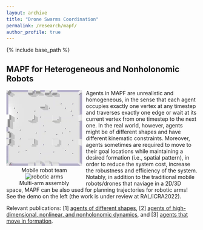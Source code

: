 ```yaml
---
layout: archive
title: "Drone Swarms Coordination"
permalink: /research/mapf/
author_profile: true
---
```


{% include base_path %}

## MAPF for Heterogeneous and Nonholonomic Robots
<div id="wrapper" align="center" style="float:left;width:150pt;padding-right:10px;"> 
  <img src="/images/arena.gif" title="mobile robots" style="width:250pt" />
  <figcaption>Mobile robot team</figcaption>
  <img src="/images/bar.gif" title="robotic arms" style="width:250pt" />
  <figcaption>Multi-arm assembly</figcaption>
</div>
Agents in MAPF are unrealistic and homogeneous, in the sense that each agent occupies exactly one vertex at any timestep and traverses exactly one edge or wait at its current vertex from one timestep to the next one. In the real world, however, agents might be of different shapes and have different kinematic constraints. Moreover, agents sometimes are required to move to their goal locations while maintaining a desired formation (i.e., spatial pattern), in order to reduce the system cost, increase the robustness and efficiency of the system. Notably, in addition to the traditional mobile robots/drones that naviage in a 2D/3D space, MAPF can be also used for planning trajectories for robotic arms! See the demo on the left (the work is under review at RAL/ICRA2022).


Relevant publications: 
[1] [agents of different shapes](https://aaai.org/ojs/index.php/AAAI/article/view/4756 "AAAI 2019"), 
[2] [agents of high-dimensional, nonlinear, and nonholonomic dynamics](https://ojs.aaai.org/index.php/AAAI/article/view/17340 "AAAI 2021"), and
[3] [agents that move in formation](http://ifaamas.org/Proceedings/aamas2020/pdfs/p726.pdf "AAMAS 2020").
